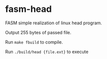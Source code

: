 # fasm-head

FASM simple realization of linux head program.

Output 255 bytes of passed file.


Run `make fbuild` to compile.

Run `./build/head {file.ext}` to execute